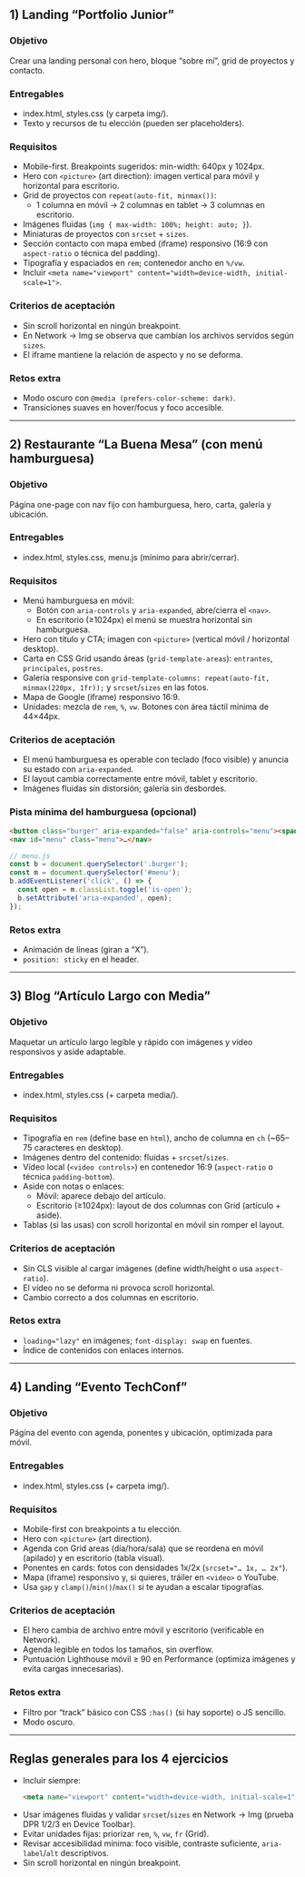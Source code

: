## 1) Landing “Portfolio Junior”

### Objetivo  
Crear una landing personal con hero, bloque “sobre mí”, grid de proyectos y contacto.

### Entregables  
- index.html, styles.css (y carpeta img/).  
- Texto y recursos de tu elección (pueden ser placeholders).  

### Requisitos
- Mobile-first. Breakpoints sugeridos: min-width: 640px y 1024px.  
- Hero con `<picture>` (art direction): imagen vertical para móvil y horizontal para escritorio.  
- Grid de proyectos con `repeat(auto-fit, minmax())`:  
  - 1 columna en móvil → 2 columnas en tablet → 3 columnas en escritorio.  
- Imágenes fluidas (`img { max-width: 100%; height: auto; }`).  
- Miniaturas de proyectos con `srcset` + `sizes`.  
- Sección contacto con mapa embed (iframe) responsivo (16:9 con `aspect-ratio` o técnica del padding).  
- Tipografía y espaciados en `rem`; contenedor ancho en `%/vw`.  
- Incluir `<meta name="viewport" content="width=device-width, initial-scale=1">`.

### Criterios de aceptación
- Sin scroll horizontal en ningún breakpoint.  
- En Network → Img se observa que cambian los archivos servidos según `sizes`.  
- El iframe mantiene la relación de aspecto y no se deforma.

### Retos extra
- Modo oscuro con `@media (prefers-color-scheme: dark)`.  
- Transiciones suaves en hover/focus y foco accesible.

---

## 2) Restaurante “La Buena Mesa” (con menú hamburguesa)

### Objetivo  
Página one-page con nav fijo con hamburguesa, hero, carta, galería y ubicación.

### Entregables  
- index.html, styles.css, menu.js (mínimo para abrir/cerrar).  

### Requisitos
- Menú hamburguesa en móvil:  
  - Botón con `aria-controls` y `aria-expanded`, abre/cierra el `<nav>`.  
  - En escritorio (≥1024px) el menú se muestra horizontal sin hamburguesa.  
- Hero con título y CTA; imagen con `<picture>` (vertical móvil / horizontal desktop).  
- Carta en CSS Grid usando áreas (`grid-template-areas`): `entrantes`, `principales`, `postres`.  
- Galería responsive con `grid-template-columns: repeat(auto-fit, minmax(220px, 1fr));` y `srcset`/`sizes` en las fotos.  
- Mapa de Google (iframe) responsivo 16:9.  
- Unidades: mezcla de `rem`, `%`, `vw`. Botones con área táctil mínima de 44×44px.

### Criterios de aceptación
- El menú hamburguesa es operable con teclado (foco visible) y anuncia su estado con `aria-expanded`.  
- El layout cambia correctamente entre móvil, tablet y escritorio.  
- Imágenes fluidas sin distorsión; galería sin desbordes.

### Pista mínima del hamburguesa (opcional)
```html
<button class="burger" aria-expanded="false" aria-controls="menu"><span></span><span></span><span></span></button>
<nav id="menu" class="menu">…</nav>
```
```js
// menu.js
const b = document.querySelector('.burger');
const m = document.querySelector('#menu');
b.addEventListener('click', () => {
  const open = m.classList.toggle('is-open');
  b.setAttribute('aria-expanded', open);
});
```

### Retos extra
- Animación de líneas (giran a “X”).  
- `position: sticky` en el header.

---

## 3) Blog “Artículo Largo con Media”

### Objetivo  
Maquetar un artículo largo legible y rápido con imágenes y vídeo responsivos y aside adaptable.

### Entregables  
- index.html, styles.css (+ carpeta media/).  

### Requisitos
- Tipografía en `rem` (define base en `html`), ancho de columna en `ch` (~65–75 caracteres en desktop).  
- Imágenes dentro del contenido: fluidas + `srcset`/`sizes`.  
- Vídeo local (`<video controls>`) en contenedor 16:9 (`aspect-ratio` o técnica `padding-bottom`).  
- Aside con notas o enlaces:  
  - Móvil: aparece debajo del artículo.  
  - Escritorio (≥1024px): layout de dos columnas con Grid (artículo + aside).  
- Tablas (si las usas) con scroll horizontal en móvil sin romper el layout.

### Criterios de aceptación
- Sin CLS visible al cargar imágenes (define width/height o usa `aspect-ratio`).  
- El vídeo no se deforma ni provoca scroll horizontal.  
- Cambio correcto a dos columnas en escritorio.

### Retos extra
- `loading="lazy"` en imágenes; `font-display: swap` en fuentes.  
- Índice de contenidos con enlaces internos.

---

## 4) Landing “Evento TechConf”

### Objetivo  
Página del evento con agenda, ponentes y ubicación, optimizada para móvil.

### Entregables  
- index.html, styles.css (+ carpeta img/).  

### Requisitos
- Mobile-first con breakpoints a tu elección.  
- Hero con `<picture>` (art direction).  
- Agenda con Grid areas (día/hora/sala) que se reordena en móvil (apilado) y en escritorio (tabla visual).  
- Ponentes en cards: fotos con densidades 1x/2x (`srcset="… 1x, … 2x"`).  
- Mapa (iframe) responsivo y, si quieres, tráiler en `<video>` o YouTube.  
- Usa `gap` y `clamp()`/`min()`/`max()` si te ayudan a escalar tipografías.

### Criterios de aceptación
- El hero cambia de archivo entre móvil y escritorio (verificable en Network).  
- Agenda legible en todos los tamaños, sin overflow.  
- Puntuación Lighthouse móvil ≥ 90 en Performance (optimiza imágenes y evita cargas innecesarias).

### Retos extra
- Filtro por “track” básico con CSS `:has()` (si hay soporte) o JS sencillo.  
- Modo oscuro.

---

## Reglas generales para los 4 ejercicios
- Incluir siempre:  
  ```html
  <meta name="viewport" content="width=device-width, initial-scale=1">
  ```
- Usar imágenes fluidas y validar `srcset`/`sizes` en Network → Img (prueba DPR 1/2/3 en Device Toolbar).  
- Evitar unidades fijas: priorizar `rem`, `%`, `vw`, `fr` (Grid).  
- Revisar accesibilidad mínima: foco visible, contraste suficiente, `aria-label`/`alt` descriptivos.  
- Sin scroll horizontal en ningún breakpoint.
